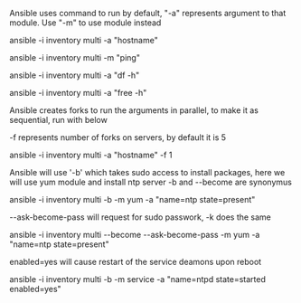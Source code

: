Ansible uses command to run by default, "-a" represents argument to that module.
Use "-m" to use module instead

ansible -i inventory multi -a "hostname"

ansible -i inventory multi -m "ping"

ansible -i inventory multi -a "df -h"

ansible -i inventory multi -a "free -h"

Ansible creates forks to run the arguments in parallel, to make it as sequential, run with below

-f represents number of forks on servers, by default it is 5

ansible -i inventory multi -a "hostname" -f 1

Ansible will use '-b' which takes sudo access to install packages, here we will use yum module and install ntp server
-b and --become are synonymus

ansible -i inventory multi -b -m yum -a "name=ntp state=present"

--ask-become-pass will request for sudo passwork, -k does the same

ansible -i inventory multi --become --ask-become-pass -m yum -a "name=ntp state=present"

enabled=yes will cause restart of the service deamons upon reboot

ansible -i inventory multi -b -m service -a "name=ntpd state=started enabled=yes"
